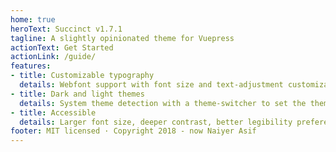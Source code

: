 ```yaml
---
home: true
heroText: Succinct v1.7.1
tagline: A slightly opinionated theme for Vuepress
actionText: Get Started
actionLink: /guide/
features:
- title: Customizable typography
  details: Webfont support with font size and text-adjustment customization
- title: Dark and light themes
  details: System theme detection with a theme-switcher to set the theme as per the user preference
- title: Accessible
  details: Larger font size, deeper contrast, better legibility preferences to improve the readability
footer: MIT licensed · Copyright 2018 - now Naiyer Asif
---
```

